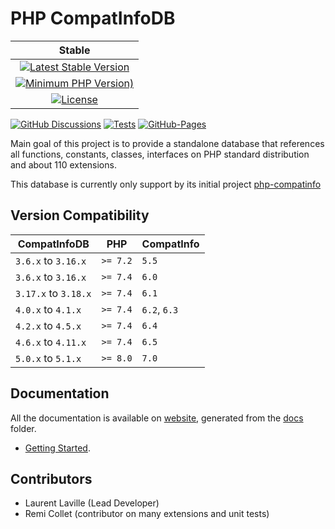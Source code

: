 <!-- markdownlint-disable MD013 -->
# PHP CompatInfoDB

| Stable |
|:------:|
| [![Latest Stable Version](https://img.shields.io/packagist/v/bartlett/php-compatinfo-db)](https://packagist.org/packages/bartlett/php-compatinfo-db) |
| [![Minimum PHP Version)](https://img.shields.io/packagist/php-v/bartlett/php-compatinfo-db)](https://www.php.net/supported-versions.php) |
| [![License](https://img.shields.io/packagist/l/bartlett/php-compatinfo-db)](https://github.com/llaville/php-compatinfo-db/blob/master/LICENSE) |

 [![GitHub Discussions](https://img.shields.io/github/discussions/llaville/php-compatinfo-db)](https://github.com/llaville/php-compatinfo-db/discussions)
 [![Tests](https://github.com/llaville/php-compatinfo-db/workflows/Tests/badge.svg)](https://github.com/llaville/php-compatinfo-db/actions)
 [![GitHub-Pages](https://github.com/llaville/php-compatinfo-db/actions/workflows/gh-pages.yml/badge.svg)](https://github.com/llaville/php-compatinfo-db/actions/workflows/gh-pages.yml)

Main goal of this project is to provide a standalone database that references
all functions, constants, classes, interfaces on PHP standard distribution and about 110 extensions.

This database is currently only support by its initial project [php-compatinfo](https://github.com/llaville/php-compatinfo)

## Version Compatibility

| CompatInfoDB         | PHP      | CompatInfo   |
|----------------------|----------|--------------|
 | `3.6.x`  to `3.16.x` | `>= 7.2` | `5.5`        |
 | `3.6.x`  to `3.16.x` | `>= 7.4` | `6.0`        |
 | `3.17.x` to `3.18.x` | `>= 7.4` | `6.1`        |
 | `4.0.x`  to `4.1.x`  | `>= 7.4` | `6.2`, `6.3` |
 | `4.2.x`  to `4.5.x`  | `>= 7.4` | `6.4`        |
 | `4.6.x`  to `4.11.x` | `>= 7.4` | `6.5`        |
 | `5.0.x`  to `5.1.x`  | `>= 8.0` | `7.0`        |

## Documentation

All the documentation is available on [website](https://llaville.github.io/php-compatinfo-db/5.x),
generated from the [docs](https://github.com/llaville/php-compatinfo-db/tree/5.x/docs) folder.

* [Getting Started](docs/getting-started.md).

## Contributors

* Laurent Laville (Lead Developer)
* Remi Collet (contributor on many extensions and unit tests)
